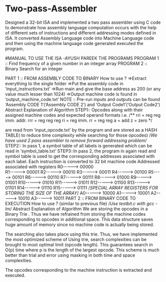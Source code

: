 # Two-pass-Assembler
Designed a 32-bit ISA and implemented a two pass assembler using C code to demonstrate how assembly language computation occurs with the help of different sets of instructions and different addressing modes defined in ISA. It converted Assembly Language code into Machine Language code and then using the machine language code generated executed the program. 

#MANUAL TO USE THE ISA
-AYUSH PAREEK 
THE PROGRAMS
PROGRAM 1 ::	Find frequency of a given number in an integer array
PROGRAM 2 ::	Binary Search for an integer

PART 1 :: FROM ASSEMBLY CODE TO BINARY
How to use ?
=>Extract everything to the single folder 
=>Put the assembly code in ‘input_instructions.txt’
=>Run main and give the base address as 200 (or any value much lesser than 1024)
=>Output machine code is found in ‘output_machine_code.txt’
NOTE :: Pre-run inputs and outputs can be found ‘Assembly CODE 1’(‘Assembly CODE 2’) and ‘Output Code1’(‘Output Code2’)
Abstract Explanation of Algorithm
STEP1::  Opcodes along with their assigned machine codes and expected operand formats
i.e.
/**
        rri = reg reg imm. addr.
        rrr = reg reg reg
        ri  = reg imm.
        rr  = reg reg
        a   = add
        z   = zero
        */

 are read from ‘input_opcode.txt’ by the program and are stored as a HASH TABLE( to reduce time complexity while searching for those opcodes)
/*We have used 2 pass assembler to  remove forward addressing problem*/
STEP2:: In pass 1, a symbol table of all labels  is generated which can be read in ‘symbol_table.txt’
STEP3::In pass 2, the program in again read and symbol table is used to get the corresponding addresses associated with each label. Each instruction is converted to 32 bit machine code
Addressed associated with registers
		R0-----> 00000	
		R1----->  00001
		R2-----> 00010
		R3----->  00011
		R4----->  00100
		R5----->  00101
		R6----->  00110
		R7----->  00111
		R8----->  01000
		R9-----> 01001
		R10-----> 01010
		R11-----> 01011
		R12-----> 01100
		R13----->  01101
		R14-----> 01110
		R15-----> 01111
/*SPECIAL ARRAY REGISTERS FOR STORING THE SIZE OF THE ARRAY*/
A0----->  10000
		A1----->  10001
		A2-----> 10010
		A3-----> 10011
PART 2 :: FROM BINARY CODE TO EXECUTION
How to use ? (similar to previous file)
/*Use testbit.c with gcc -lm*/
Abstract Explanation of Algorithm
We are storing the opcodes in a Binary Trie .
Thus we have refrained from storing the machine codes corresponding to opcodes in additional space. This data structure saves huge amount of memory since no machine code is actually being stored.  

 

 The searching also takes place using this trie. Thus, we have implemented the most optimized scheme of 
 Using trie, search complexities can be brought to most optimal limit (opcode length). This guarantees search in O(p) time where p is the length of the largest opcode. This scheme is much better than trial and error using masking in both time and space complexities.
 
The opcodes corresponding to the machine instruction is extracted and executed.

